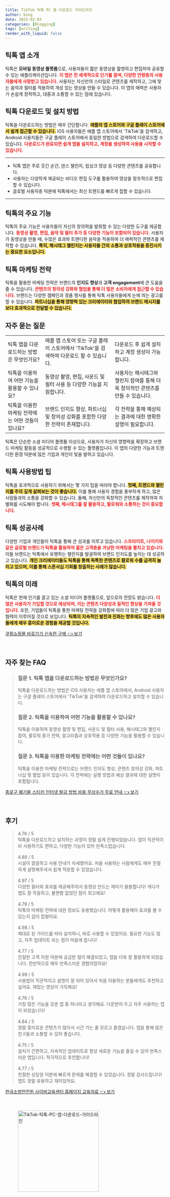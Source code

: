 ```yaml
---
title: TikTok 틱톡 PC 앱 다운로드 가이드라인
author: bing
date: 2025-02-03
categories: [Blogging]
tags: [writing]
render_with_liquid: false
---
```



<h2 id='틱톡_앱_소개'>틱톡 앱 소개</h2>

<p>틱톡은 <b>모바일 동영상 플랫폼</b>으로, 사용자들이 짧은 동영상을 촬영하고 편집하여 공유할 수 있는 애플리케이션입니다. <b><span style="color: #ee2323;">이 앱은 전 세계적으로 인기를 끌며, 다양한 연령층의 사용자들에게 사랑받고 있습니다.</span></b> 사용자는 자신만의 스타일로 콘텐츠를 제작하고, 그에 맞는 음악과 필터를 적용하여 개성 있는 영상을 만들 수 있습니다. 이 앱의 매력은 사용자가 손쉽게 창작하고, 대중과 소통할 수 있는 점에 있습니다.</p>

<h2 id='틱톡_다운로드_및_설치_방법'>틱톡 다운로드 및 설치 방법</h2>

<p>틱톡을 다운로드하는 방법은 매우 간단합니다. <b><span style="background-color: #ffe066;">애플의 앱 스토어와 구글 플레이 스토어에서 쉽게 접근할 수 있습니다.</span></b> iOS 사용자들은 애플 앱 스토어에서 'TikTok'을 검색하고, Android 사용자들은 구글 플레이 스토어에서 동일한 방법으로 검색하여 다운로드할 수 있습니다. <b><span style="color: #ee2323;">다운로드가 완료되면 쉽게 앱을 설치하고, 계정을 생성하여 사용을 시작할 수 있습니다.</span></b></p>

<hr />

<ul>
    <li>틱톡 앱은 주로 웃긴 순간, 댄스 챌린지, 립싱크 영상 등 다양한 콘텐츠를 공유합니다.</li>
    <li>사용자는 다양하게 제공되는 비디오 편집 도구를 활용하여 영상을 창조적으로 편집할 수 있습니다.</li>
    <li>글로벌 사용자층 덕분에 틱톡에서는 최신 트렌드를 빠르게 접할 수 있습니다.</li>
</ul>

<hr />

<h2 id='틱톡의_주요_기능'>틱톡의 주요 기능</h2>

<p>틱톡의 주요 기능은 사용자들이 자신의 창의력을 발휘할 수 있는 다양한 도구를 제공합니다. <b><span style="color: #ee2323;">동영상 촬영, 편집, 음악 및 필터 추가 등 다양한 기능이 포함되어 있습니다.</span></b> 사용자가 동영상을 만들 때, 수많은 효과와 트렌디한 음악을 적용하여 더 매력적인 콘텐츠를 제작할 수 있습니다. <b><span style="background-color: #ffe066;">특히, 해시태그 챌린지는 사용자들 간의 소통과 상호작용을 증진시키는 중요한 요소입니다.</span></b></p>

<h2 id='틱톡_마케팅_전략'>틱톡 마케팅 전략</h2>

<p>틱톡을 활용한 마케팅 전략은 브랜드의 <b>인지도 향상</b>과 <b>고객 engagement</b>에 큰 도움을 줄 수 있습니다. <b><span style="color: #ee2323;">콘텐츠의 창의성 강화와 협업을 통해 더 많은 소비자에게 접근할 수 있습니다.</span></b> 브랜드는 다양한 캠페인과 경품 행사를 통해 틱톡 사용자들에게 눈에 띄는 광고를 할 수 있습니다. <b><span style="background-color: #ffe066;">파트너십을 통해 영향력 있는 크리에이터와 협업하여 브랜드 메시지를 보다 효과적으로 전달할 수 있습니다.</span></b></p>

<h2 id='자주_묻는_질문'>자주 묻는 질문</h2>

<table>
    <tr>
        <td>틱톡 앱을 다운로드하는 방법은 무엇인가요?</td>
        <td>애플 앱 스토어 또는 구글 플레이 스토어에서 'TikTok'을 검색하여 다운로드 할 수 있습니다.</td>
        <td>다운로드 후 쉽게 설치하고 계정 생성이 가능합니다.</td>
    </tr>
    <tr>
        <td>틱톡을 이용하여 어떤 기능을 활용할 수 있나요?</td>
        <td>동영상 촬영, 편집, 사운드 및 필터 사용 등 다양한 기능을 지원합니다.</td>
        <td>사용자는 해시태그와 챌린지 참여를 통해 더욱 창의적인 콘텐츠를 만들 수 있습니다.</td>
    </tr>
    <tr>
        <td>틱톡을 이용한 마케팅 전략에는 어떤 것들이 있나요?</td>
        <td>브랜드 인지도 향상, 파트너십 및 창의성 강화를 포함한 다양한 전략이 존재합니다.</td>
        <td>각 전략을 통해 예상되는 결과에 대한 명확한 설명이 필요합니다.</td>
    </tr>
</table>

<p>틱톡은 단순한 소셜 미디어 플랫폼 이상으로, 사용자가 자신의 영향력을 확장하고 브랜드 마케팅 활동을 성공적으로 수행할 수 있는 플랫폼입니다. 이 앱의 다양한 기능과 트렌디한 환경 덕분에 많은 기업과 개인이 빛을 발하고 있습니다.</p>

<h2 id='틱톡_사용방법_팁'>틱톡 사용방법 팁</h2>

<p>틱톡을 효과적으로 사용하기 위해서는 몇 가지 팁을 따라야 합니다. <b><span style="background-color: #ffe066;">첫째, 트렌드와 챌린지를 주의 깊게 살펴보는 것이 좋습니다.</span></b> 이를 통해 사용자 경험을 풍부하게 하고, 많은 사람들과의 소통을 강화할 수 있습니다. 둘째, 자신만의 독창적인 콘텐츠를 제작하여 차별화를 시도해야 합니다. <b><span style="color: #ee2323;">셋째, 해시태그를 잘 활용하고, 팔로워와 소통하는 것이 중요합니다.</span></b></p>

<h2 id='틱톡_성공사례'>틱톡 성공사례</h2>

<p>다양한 기업과 개인들이 틱톡을 통해 큰 성과를 이루고 있습니다. <b><span style="color: #ee2323;">스프라이트, 나이키와 같은 글로벌 브랜드가 틱톡을 활용하여 젊은 고객층을 겨냥한 마케팅을 펼치고 있습니다.</span></b> 이들 브랜드는 틱톡에서 유행하는 챌린지를 발굴하여 브랜드 인지도를 높이는 데 성공하고 있습니다. <b><span style="background-color: #ffe066;">개인 크리에이터들도 틱톡을 통해 독특한 콘텐츠로 팔로워 수를 급격히 늘리고 있으며, 이를 통해 스폰서십 기회를 창출하는 사례가 많습니다.</span></b></p>

<h2 id='틱톡의_미래'>틱톡의 미래</h2>

<p>틱톡은 현재 인기를 끌고 있는 소셜 미디어 플랫폼으로, 앞으로의 전망도 밝습니다. <b><span style="color: #ee2323;">더 많은 사용자가 가입할 것으로 예상되며, 이는 콘텐츠 다양성과 질적인 향상을 가져올 것입니다.</span></b> 또한, 기업들이 틱톡을 통한 마케팅 전략을 강화함에 따라 더 많은 기업 광고와 협력이 이루어질 것으로 보입니다. <b><span style="background-color: #ffe066;">틱톡의 지속적인 발전과 진화는 향후에도 많은 사용자들에게 매우 흥미로운 경험을 제공할 것입니다.</span></b></p>


<p><a class="click-button" title="쿠팡쇼핑몰 바로가기 신속한 구매" href="https://yellowplanner.github.io/posts/%EC%BF%A0%ED%8C%A1%EC%87%BC%ED%95%91%EB%AA%B0-%EB%B0%94%EB%A1%9C%EA%B0%80%EA%B8%B0-%EC%8B%A0%EC%86%8D%ED%95%9C-%EA%B5%AC%EB%A7%A4/" rel="dofollow">쿠팡쇼핑몰 바로가기 신속한 구매 👈 보기</a></p><br>
<h2 id='자주_찾는_FAQ'>자주 찾는 FAQ</h2>
<div itemscope="" itemtype="https://schema.org/FAQPage"> <blockquote> <div itemscope="" itemprop="mainEntity" itemtype="https://schema.org/Question"> <h3 itemprop="name">질문 1. 틱톡 앱을 다운로드하는 방법은 무엇인가요?</h3> <div itemscope="" itemprop="acceptedAnswer" itemtype="https://schema.org/Answer"> <span itemprop="text"> <p>틱톡을 다운로드하는 방법은 iOS 사용자는 애플 앱 스토어에서, Android 사용자는 구글 플레이 스토어에서 'TikTok'을 검색하여 다운로드하고 설치할 수 있습니다.</p> </span> </div> </div> <div itemscope="" itemprop="mainEntity" itemtype="https://schema.org/Question"> <h3 itemprop="name">질문 2. 틱톡을 이용하여 어떤 기능을 활용할 수 있나요?</h3> <div itemscope="" itemprop="acceptedAnswer" itemtype="https://schema.org/Answer"> <span itemprop="text"> <p>틱톡을 이용하여 동영상 촬영 및 편집, 사운드 및 필터 사용, 해시태그와 챌린지 참여, 팔로워 증가 전략, 알고리즘과 상호작용 등 다양한 기능을 활용할 수 있습니다.</p> </span> </div> </div> <div itemscope="" itemprop="mainEntity" itemtype="https://schema.org/Question"> <h3 itemprop="name">질문 3. 틱톡을 이용한 마케팅 전략에는 어떤 것들이 있나요?</h3> <div itemscope="" itemprop="acceptedAnswer" itemtype="https://schema.org/Answer"> <span itemprop="text"> <p>틱톡을 이용한 마케팅 전략으로는 브랜드 인지도 향상, 콘텐츠 창의성 강화, 파트너십 및 협업 등이 있습니다. 각 전략에는 실행 방법과 예상 결과에 대한 설명이 포함됩니다.</p> </span> </div> </div> </blockquote> </div>
<p><a class="click-button" title="종로구 폐기물 스티커 인터넷 발급 방법 비용 무상수거 무료 안내" href="https://yellowplanner.github.io/posts/%EC%A2%85%EB%A1%9C%EA%B5%AC-%ED%8F%90%EA%B8%B0%EB%AC%BC-%EC%8A%A4%ED%8B%B0%EC%BB%A4-%EC%9D%B8%ED%84%B0%EB%84%B7-%EB%B0%9C%EA%B8%89-%EB%B0%A9%EB%B2%95-%EB%B9%84%EC%9A%A9-%EB%AC%B4%EC%83%81%EC%88%98%EA%B1%B0-%EB%AC%B4%EB%A3%8C-%EC%95%88%EB%82%B4/" rel="dofollow">종로구 폐기물 스티커 인터넷 발급 방법 비용 무상수거 무료 안내 👈 보기</a></p><br>
<h2 id='후기'>후기</h2>
<div itemscope itemtype="https://schema.org/Product">
  <blockquote>
  <div itemprop="review" itemscope itemtype="https://schema.org/Review">
      <div itemprop="reviewRating" itemscope itemtype="https://schema.org/Rating"> <span itemprop="ratingValue">4.76</span> / <span itemprop="bestRating">5</span> </div>
      <span itemprop="reviewBody">틱톡을 다운로드하고 설치하는 과정이 정말 쉽게 진행되었습니다. 앱이 직관적이라 사용하기도 편하고, 다양한 기능이 있어 만족스럽습니다.</span>
  </div>
  <br>
  <div itemprop="review" itemscope itemtype="https://schema.org/Review">
      <div itemprop="reviewRating" itemscope itemtype="https://schema.org/Rating"> <span itemprop="ratingValue">4.88</span> / <span itemprop="bestRating">5</span> </div>
      <span itemprop="reviewBody">시설이 깔끔하고 사용 안내가 자세했어요. 처음 사용하는 사람에게도 매우 친절하게 설명해주셔서 쉽게 적응할 수 있었습니다.</span>
  </div>
  <br>
  <div itemprop="review" itemscope itemtype="https://schema.org/Review">
      <div itemprop="reviewRating" itemscope itemtype="https://schema.org/Rating"> <span itemprop="ratingValue">4.97</span> / <span itemprop="bestRating">5</span> </div>
      <span itemprop="reviewBody">다양한 필터와 효과를 제공해주어서 동영상 만드는 재미가 쏠쏠합니다! 게다가 앱도 잘 작동하고, 불편함 없었던 점이 최고에요!</span>
  </div>
  <br>
  <div itemprop="review" itemscope itemtype="https://schema.org/Review">
      <div itemprop="reviewRating" itemscope itemtype="https://schema.org/Rating"> <span itemprop="ratingValue">4.79</span> / <span itemprop="bestRating">5</span> </div>
      <span itemprop="reviewBody">틱톡의 마케팅 전략에 대한 정보도 유용했습니다. 어떻게 활용해야 효과를 볼 수 있는지 감이 잡혔어요.</span>
  </div>
  <br>
  <div itemprop="review" itemscope itemtype="https://schema.org/Review">
      <div itemprop="reviewRating" itemscope itemtype="https://schema.org/Rating"> <span itemprop="ratingValue">4.98</span> / <span itemprop="bestRating">5</span> </div>
      <span itemprop="reviewBody">제대로 된 가이드를 따라 설치하니, 바로 사용할 수 있었어요. 필요한 기능도 많고, 자주 업데이트 되는 점이 마음에 듭니다!</span>
  </div>
  <br>
  <div itemprop="review" itemscope itemtype="https://schema.org/Review">
      <div itemprop="reviewRating" itemscope itemtype="https://schema.org/Rating"> <span itemprop="ratingValue">4.77</span> / <span itemprop="bestRating">5</span> </div>
      <span itemprop="reviewBody">친절한 고객 지원 덕분에 궁금한 점이 해결되었고, 앱을 더욱 잘 활용하게 되었습니다. 전반적으로 매우 만족스러운 경험이었어요!</span>
  </div>
  <br>
  <div itemprop="review" itemscope itemtype="https://schema.org/Review">
      <div itemprop="reviewRating" itemscope itemtype="https://schema.org/Rating"> <span itemprop="ratingValue">4.99</span> / <span itemprop="bestRating">5</span> </div>
      <span itemprop="reviewBody">사용법이 직관적이고 설명이 잘 되어 있어서 처음 이용하는 분들에게도 추천하고 싶어요. 재밌는 영상이 가득해요!</span>
  </div>
  <br>
  <div itemprop="review" itemscope itemtype="https://schema.org/Review">
      <div itemprop="reviewRating" itemscope itemtype="https://schema.org/Rating"> <span itemprop="ratingValue">4.76</span> / <span itemprop="bestRating">5</span> </div>
      <span itemprop="reviewBody">가장 많은 기능을 갖춘 앱 중 하나라고 생각해요. 다운받아 두고 자주 사용하는 앱이 되었습니다!</span>
  </div>
  <br>
  <div itemprop="review" itemscope itemtype="https://schema.org/Review">
      <div itemprop="reviewRating" itemscope itemtype="https://schema.org/Rating"> <span itemprop="ratingValue">4.84</span> / <span itemprop="bestRating">5</span> </div>
      <span itemprop="reviewBody">정말 흥미로운 콘텐츠가 많아서 시간 가는 줄 모르고 즐겼습니다. 앱을 통해 많은 친구들과 소통할 수 있어 좋습니다.</span>
  </div>
  <br>
  <div itemprop="review" itemscope itemtype="https://schema.org/Review">
      <div itemprop="reviewRating" itemscope itemtype="https://schema.org/Rating"> <span itemprop="ratingValue">4.75</span> / <span itemprop="bestRating">5</span> </div>
      <span itemprop="reviewBody">설치가 간편하고, 지속적인 업데이트로 항상 새로운 기능을 즐길 수 있어 만족스러운 앱입니다. 적극적으로 추천합니다!</span>
  </div>
  <br>
  <div itemprop="review" itemscope itemtype="https://schema.org/Review">
      <div itemprop="reviewRating" itemscope itemtype="https://schema.org/Rating"> <span itemprop="ratingValue">4.77</span> / <span itemprop="bestRating">5</span> </div>
      <span itemprop="reviewBody">친절한 상담원 덕분에 빠르게 문제를 해결할 수 있었습니다. 정말 감사드립니다! 앱도 정말 유용하고 재미있어요.</span>
  </div>
  </blockquote>
</div>
<p><a class="click-button" title="한국소방안전원 사이버교육센터 홈페이지 교육자료" href="https://yellowplanner.github.io/posts/%ED%95%9C%EA%B5%AD%EC%86%8C%EB%B0%A9%EC%95%88%EC%A0%84%EC%9B%90-%EC%82%AC%EC%9D%B4%EB%B2%84%EA%B5%90%EC%9C%A1%EC%84%BC%ED%84%B0-%ED%99%88%ED%8E%98%EC%9D%B4%EC%A7%80-%EA%B5%90%EC%9C%A1%EC%9E%90%EB%A3%8C/" rel="dofollow">한국소방안전원 사이버교육센터 홈페이지 교육자료 👈 보기</a></p><br>
<figure class="image"><img src="https://yellowplanner.github.io/assets/img/thumbnail/TikTok-틱톡-PC-앱-다운로드-가이드라인.webp" alt="TikTok-틱톡-PC-앱-다운로드-가이드라인" width="256" height="256"></figure>